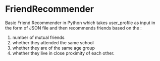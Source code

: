 # FriendRecommender

Basic Friend Recommender in Python which takes user_profile as input in the form of JSON file and then recommends friends based on the :

1) number of mutual friends 
2) whether they attended the same school 
3) whether they are of the same age group 
4) whether they live in close proximity of each other.


